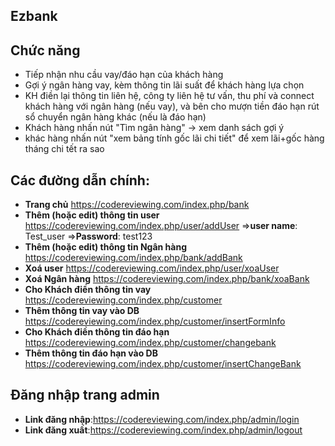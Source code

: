## Ezbank
## Chức năng

-  Tiếp nhận nhu cầu vay/đáo hạn của khách hàng
- Gợi ý ngân hàng vay, kèm thông tin lãi suất để khách hàng lựa chọn
- KH điền lại thông tin liên hệ, công ty liên hệ tư vấn, thu phí và connect khách hàng với ngân hàng (nếu vay), và bên cho mượn tiền đáo hạn rút sổ chuyển ngân hàng khác (nếu là đáo hạn)
- Khách hàng nhấn nút "Tìm ngân hàng" -> xem danh sách gợi ý
- khác hàng nhấn nút "xem bảng tính gốc lãi chi tiết" để xem lãi+gốc hàng tháng chi tết ra sao

## Các đường dẫn chính:

- **Trang chủ** https://codereviewing.com/index.php/bank
- **Thêm (hoặc edit) thông tin user** https://codereviewing.com/index.php/user/addUser
=>**user name**: Test_user
=>**Password**: test123
- **Thêm (hoặc edit) thông tin Ngân hàng** https://codereviewing.com/index.php/bank/addBank
- **Xoá user** https://codereviewing.com/index.php/user/xoaUser
- **Xoá Ngân hàng** https://codereviewing.com/index.php/bank/xoaBank
- **Cho Khách điền thông tin vay** https://codereviewing.com/index.php/customer
- **Thêm thông tin vay vào DB** https://codereviewing.com/index.php/customer/insertFormInfo
- **Cho Khách điền thông tin đáo hạn** https://codereviewing.com/index.php/customer/changebank
- **Thêm thông tin đáo hạn vào DB** https://codereviewing.com/index.php/customer/insertChangeBank

## Đăng nhập trang admin

- **Link đăng nhập**:https://codereviewing.com/index.php/admin/login
- **Link đăng xuất**:https://codereviewing.com/index.php/admin/logout

